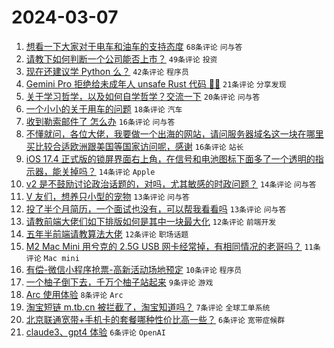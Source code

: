 # 2024-03-07

1. [想看一下大家对于电车和油车的支持态度](https://www.v2ex.com/t/1021296) `68条评论` `问与答`
1. [请教下如何判断一个公司能否上市？](https://www.v2ex.com/t/1021295) `49条评论` `投资`
1. [现在还建议学 Python 么？](https://www.v2ex.com/t/1021307) `42条评论` `程序员`
1. [Gemini Pro 拒绝给未成年人 unsafe Rust 代码 🫠😂](https://www.v2ex.com/t/1021315) `21条评论` `分享发现`
1. [关于学习哲学，以及如何自学哲学？交流一下](https://www.v2ex.com/t/1021321) `20条评论` `问与答`
1. [一个小小的关于用车的问题](https://www.v2ex.com/t/1021287) `18条评论` `汽车`
1. [收到勒索邮件了 怎么办](https://www.v2ex.com/t/1021340) `16条评论` `问与答`
1. [不懂就问，各位大佬，我要做一个出海的网站，请问服务器域名这一块在哪里买比较合适欧洲跟美国等国家访问呢，感谢](https://www.v2ex.com/t/1021288) `16条评论` `站长`
1. [iOS 17.4 正式版的锁屏界面右上角，在信号和电池图标下面多了一个透明的指示器，能关掉吗？](https://www.v2ex.com/t/1021310) `14条评论` `Apple`
1. [v2 是不鼓励讨论政治话题的，对吗，尤其敏感的时政问题？](https://www.v2ex.com/t/1021319) `14条评论` `问与答`
1. [V 友们，想养只小型的宠物](https://www.v2ex.com/t/1021336) `13条评论` `问与答`
1. [投了半个月简历，一个面试也没有，可以帮我看看吗](https://www.v2ex.com/t/1021331) `13条评论` `问与答`
1. [请教前端大佬们如下排版如何是其中一块最大化](https://www.v2ex.com/t/1021322) `12条评论` `前端开发`
1. [五年半前端请教算法大佬](https://www.v2ex.com/t/1021304) `12条评论` `职场话题`
1. [M2 Mac Mini 用兮克的 2.5G USB 网卡经常掉，有相同情况的老哥吗？](https://www.v2ex.com/t/1021294) `11条评论` `Mac mini`
1. [有偿-微信小程序抢票-高新活动场地预定](https://www.v2ex.com/t/1021313) `10条评论` `程序员`
1. [一个柚子倒下去，千万个柚子站起来](https://www.v2ex.com/t/1021309) `9条评论` `游戏`
1. [Arc 使用体验](https://www.v2ex.com/t/1021302) `8条评论` `Arc`
1. [淘宝短链 m.tb.cn 被拦截了，淘宝知道吗？](https://www.v2ex.com/t/1021290) `7条评论` `全球工单系统`
1. [北京联通宽带+手机卡的套餐哪种性价比高一些？](https://www.v2ex.com/t/1021326) `6条评论` `宽带症候群`
1. [claude3、gpt4 体验](https://www.v2ex.com/t/1021293) `6条评论` `OpenAI`
